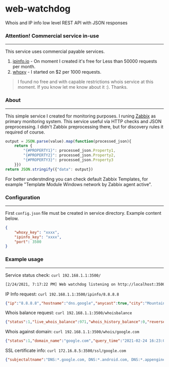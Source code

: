 # web-watchdog
Whois and IP info low level REST API with JSON responses
### Attention! Commercial service in-use
---
This service uses commercial payable services.
1. [ipinfo.io](ipinfo.io) - On moment I created it's free for Less than 50000 requests per month.
2. [whoxy](whoxy.com) - I started on $2 per 1000 requests.
> I found no free and with capable restrictions whois service at this moment. If you know let me know about it :). Thanks.
### About
---
This simple service I created for monitoring purposes. I runing [Zabbix](https://www.zabbix.com/) as primary monitoring system. This service useful via HTTP checks and JSON preprocessing. I didn't Zabbix preprocessing there, but for discovery rules it required of course.
```javascript
output = JSON.parse(value).map(function(processed_json){
    return {
        "{#PROPERTY1}": processed_json.Property1,
        "{#PROPERTY2}": processed_json.Property2,
        "{#PROPERTY3}": processed_json.Property3
    }})
return JSON.stringify({"data": output})
```
For better understnding you can check default Zabbix Templates, for example "Template Module Windows network by Zabbix agent active".

### Configuration
---
First `config.json` file must be created in service directory. Example content below.
```json
{
    "whoxy_key": "xxxx",
    "ipinfo_key": "xxxx",
    "port": 3500
}
```
### Example usage
---
Service status check: `curl 192.168.1.1:3500/`
```bash
[2/24/2021, 7:17:22 PM] Web watchdog listening on http://localhost:3500
```
IP Info request: `curl 192.168.1.1:3500/ipinfo/8.8.8.8`
```json
{"ip":"8.8.8.8","hostname":"dns.google","anycast":true,"city":"Mountain View","region":"California","country":"United States","loc":"37.4056,-122.0775","org":"AS15169 Google LLC","postal":"94043","timezone":"America/Los_Angeles","countryCode":"US"}
```
Whois balance request: `curl 192.168.1.1:3500/whoisbalance`
```json
{"status":1,"live_whois_balance":971,"whois_history_balance":0,"reverse_whois_balance":0}
```
Whois against domain: `curl 192.168.1.1:3500/whois/google.com`
```json
{"status":1,"domain_name":"google.com","query_time":"2021-02-24 16:23:00","whois_server":"whois.markmonitor.com","domain_registered":"yes","create_date":"1997-09-15","update_date":"2019-09-09","expiry_date":"2028-09-13","domain_registrar":{"iana_id":292,"registrar_name":"MarkMonitor, Inc.","whois_server":"whois.markmonitor.com","website_url":"http://www.markmonitor.com","email_address":"abusecomplaints@markmonitor.com","phone_number":"+1.2083895770"},"registrant_contact":{"full_name":"Google LLC","company_name":"Google LLC","state_name":"CA","country_name":"United States","country_code":"US"},"administrative_contact":{"full_name":"Google LLC","company_name":"Google LLC","state_name":"CA","country_name":"United States","country_code":"US"},"technical_contact":{"full_name":"Google LLC","company_name":"Google LLC","state_name":"CA","country_name":"United States","country_code":"US"},"name_servers":["ns1.google.com","ns2.google.com","ns3.google.com","ns4.google.com"],"domain_status":["clientDeleteProhibited","clientTransferProhibited","clientUpdateProhibited","serverDeleteProhibited","serverTransferProhibited","serverUpdateProhibited"],"query_stats":{"api_credits_charged":1,"whois_retrieval_time":4.08,"user_ip_address":"37.113.46.68"}}
```
SSL certificate info: `curl 172.16.8.5:3500/ssl/google.com`
```json
{"subjectaltname":"DNS:*.google.com, DNS:*.android.com, DNS:*.appengine.google.com, DNS:*.bdn.dev, DNS:*.cloud.google.com, DNS:*.crowdsource.google.com, DNS:*.datacompute.google.com, DNS:*.flash.android.com, DNS:*.g.co, DNS:*.gcp.gvt2.com, DNS:*.gcpcdn.gvt1.com, DNS:*.ggpht.cn, DNS:*.gkecnapps.cn, DNS:*.google-analytics.com, DNS:*.google.ca, DNS:*.google.cl, DNS:*.google.co.in, DNS:*.google.co.jp, DNS:*.google.co.uk, DNS:*.google.com.ar, DNS:*.google.com.au, DNS:*.google.com.br, DNS:*.google.com.co, DNS:*.google.com.mx, DNS:*.google.com.tr, DNS:*.google.com.vn, DNS:*.google.de, DNS:*.google.es, DNS:*.google.fr, DNS:*.google.hu, DNS:*.google.it, DNS:*.google.nl, DNS:*.google.pl, DNS:*.google.pt, DNS:*.googleadapis.com, DNS:*.googleapis.cn, DNS:*.googlecnapps.cn, DNS:*.googlecommerce.com, DNS:*.googlevideo.com, DNS:*.gstatic.cn, DNS:*.gstatic.com, DNS:*.gstaticcnapps.cn, DNS:*.gvt1.com, DNS:*.gvt2.com, DNS:*.metric.gstatic.com, DNS:*.urchin.com, DNS:*.url.google.com, DNS:*.wear.gkecnapps.cn, DNS:*.youtube-nocookie.com, DNS:*.youtube.com, DNS:*.youtubeeducation.com, DNS:*.youtubekids.com, DNS:*.yt.be, DNS:*.ytimg.com, DNS:android.clients.google.com, DNS:android.com, DNS:developer.android.google.cn, DNS:developers.android.google.cn, DNS:g.co, DNS:ggpht.cn, DNS:gkecnapps.cn, DNS:goo.gl, DNS:google-analytics.com, DNS:google.com, DNS:googlecnapps.cn, DNS:googlecommerce.com, DNS:source.android.google.cn, DNS:urchin.com, DNS:www.goo.gl, DNS:youtu.be, DNS:youtube.com, DNS:youtubeeducation.com, DNS:youtubekids.com, DNS:yt.be","asn1Curve":"prime256v1","nistCurve":"P-256","valid_from":1611651660,"valid_to":1618909259,"serialNumber":"9AA92508FA1B7FA90500000000874A26"}
```